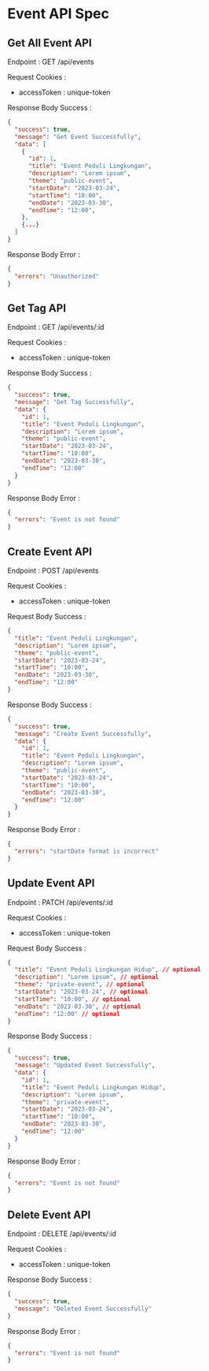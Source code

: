 # Event API Spec

## Get All Event API

Endpoint : GET /api/events

Request Cookies :

- accessToken : unique-token

Response Body Success :

```json
{
  "success": true,
  "message": "Get Event Successfully",
  "data": [
    {
      "id": 1,
      "title": "Event Peduli Lingkungan",
      "description": "Lorem ipsum",
      "theme": "public-event",
      "startDate": "2023-03-24",
      "startTime": "10:00",
      "endDate": "2023-03-30",
      "endTime": "12:00",
    },
    {...}
  ]
}
```

Response Body Error :

```json
{
  "errors": "Unauthorized"
}
```

## Get Tag API

Endpoint : GET /api/events/:id

Request Cookies :

- accessToken : unique-token

Response Body Success :

```json
{
  "success": true,
  "message": "Get Tag Successfully",
  "data": {
    "id": 1,
    "title": "Event Peduli Lingkungan",
    "description": "Lorem ipsum",
    "theme": "public-event",
    "startDate": "2023-03-24",
    "startTime": "10:00",
    "endDate": "2023-03-30",
    "endTime": "12:00"
  }
}
```

Response Body Error :

```json
{
  "errors": "Event is not found"
}
```

## Create Event API

Endpoint : POST /api/events

Request Cookies :

- accessToken : unique-token

Request Body Success :

```json
{
  "title": "Event Peduli Lingkungan",
  "description": "Lorem ipsum",
  "theme": "public-event",
  "startDate": "2023-03-24",
  "startTime": "10:00",
  "endDate": "2023-03-30",
  "endTime": "12:00"
}
```

Response Body Success :

```json
{
  "success": true,
  "message": "Create Event Successfully",
  "data": {
    "id": 1,
    "title": "Event Peduli Lingkungan",
    "description": "Lorem ipsum",
    "theme": "public-event",
    "startDate": "2023-03-24",
    "startTime": "10:00",
    "endDate": "2023-03-30",
    "endTime": "12:00"
  }
}
```

Response Body Error :

```json
{
  "errors": "startDate format is incorrect"
}
```

## Update Event API

Endpoint : PATCH /api/events/:id

Request Cookies :

- accessToken : unique-token

Request Body Success :

```json
{
  "title": "Event Peduli Lingkungan Hidup", // optional
  "description": "Lorem ipsum", // optional
  "theme": "private-event", // optional
  "startDate": "2023-03-24", // optional
  "startTime": "10:00", // optional
  "endDate": "2023-03-30", // optional
  "endTime": "12:00" // optional
}
```

Response Body Success :

```json
{
  "success": true,
  "message": "Updated Event Successfully",
  "data": {
    "id": 1,
    "title": "Event Peduli Lingkungan Hidup",
    "description": "Lorem ipsum",
    "theme": "private-event",
    "startDate": "2023-03-24",
    "startTime": "10:00",
    "endDate": "2023-03-30",
    "endTime": "12:00"
  }
}
```

Response Body Error :

```json
{
  "errors": "Event is not found"
}
```

## Delete Event API

Endpoint : DELETE /api/events/:id

Request Cookies :

- accessToken : unique-token

Response Body Success :

```json
{
  "success": true,
  "message": "Deleted Event Successfully"
}
```

Response Body Error :

```json
{
  "errors": "Event is not found"
}
```

